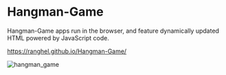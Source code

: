 # Hangman-Game
Hangman-Game apps run in the browser, and feature dynamically updated HTML powered by JavaScript code. 

https://ranghel.github.io/Hangman-Game/

![hangman_game](https://cloud.githubusercontent.com/assets/22923940/24760537/f5d4bd7c-1ab6-11e7-9eb7-08e9eb5b9330.png)
